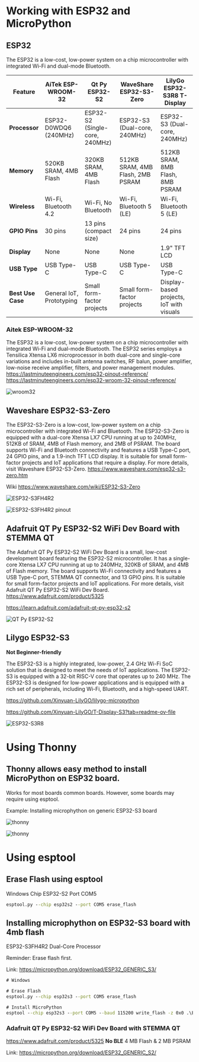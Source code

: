 
# Working with ESP32 and MicroPython

## ESP32

The ESP32 is a low-cost, low-power system on a chip microcontroller with integrated Wi-Fi and dual-mode Bluetooth. 



| **Feature**               | **AiTek ESP-WROOM-32** | **Qt Py ESP32-S2**          | **WaveShare ESP32-S3-Zero** | **LilyGo ESP32-S3R8 T-Display** |
|---------------------------|-----------------------|-----------------------------|-----------------------------|---------------------------------|
| **Processor**             | ESP32-D0WDQ6 (240MHz) | ESP32-S2 (Single-core, 240MHz) | ESP32-S3 (Dual-core, 240MHz) | ESP32-S3 (Dual-core, 240MHz)    |
| **Memory**                | 520KB SRAM, 4MB Flash | 320KB SRAM, 4MB Flash       | 512KB SRAM, 4MB Flash, 2MB PSRAM | 512KB SRAM, 8MB Flash, 8MB PSRAM |
| **Wireless**              | Wi-Fi, Bluetooth 4.2  | Wi-Fi, No Bluetooth         | Wi-Fi, Bluetooth 5 (LE)     | Wi-Fi, Bluetooth 5 (LE)         |
| **GPIO Pins**             | 30 pins               | 13 pins (compact size)      | 24 pins                     | 24 pins                         |
| **Display**               | None                  | None                        | None                        | 1.9" TFT LCD                    |
| **USB Type**              | USB Type-C             | USB Type-C                  | USB Type-C                  | USB Type-C                      |
| **Best Use Case**         | General IoT, Prototyping | Small form-factor projects | Small form-factor projects | Display-based projects, IoT with visuals |


### Aitek ESP-WROOM-32

The ESP32 is a low-cost, low-power system on a chip microcontroller with integrated Wi-Fi and dual-mode Bluetooth. The ESP32 series employs a Tensilica Xtensa LX6 microprocessor in both dual-core and single-core variations and includes in-built antenna switches, RF balun, power amplifier, low-noise receive amplifier, filters, and power management modules.
https://lastminuteengineers.com/esp32-pinout-reference/
https://lastminuteengineers.com/esp32-wroom-32-pinout-reference/

![wroom32](/images/esp32-wroom32-30pinout.png)

## Waveshare ESP32-S3-Zero

The ESP32-S3-Zero is a low-cost, low-power system on a chip microcontroller with integrated Wi-Fi and Bluetooth. The ESP32-S3-Zero is equipped with a dual-core Xtensa LX7 CPU running at up to 240MHz, 512KB of SRAM, 4MB of Flash memory, and 2MB of PSRAM. The board supports Wi-Fi and Bluetooth connectivity and features a USB Type-C port, 24 GPIO pins, and a 1.9-inch TFT LCD display. It is suitable for small form-factor projects and IoT applications that require a display. For more details, visit Waveshare ESP32-S3-Zero. https://www.waveshare.com/esp32-s3-zero.htm

Wiki https://www.waveshare.com/wiki/ESP32-S3-Zero


![ESP32-S3FH4R2](/images/ESP32-S3FH4R2.png)

![ESP32-S3FH4R2 pinout](/images/waveshare_esp32-zero-pinout.png)

## Adafruit QT Py ESP32-S2 WiFi Dev Board with STEMMA QT

The Adafruit QT Py ESP32-S2 WiFi Dev Board is a small, low-cost development board featuring the ESP32-S2 microcontroller. It has a single-core Xtensa LX7 CPU running at up to 240MHz, 320KB of SRAM, and 4MB of Flash memory. The board supports Wi-Fi connectivity and features a USB Type-C port, STEMMA QT connector, and 13 GPIO pins. It is suitable for small form-factor projects and IoT applications. For more details, visit Adafruit QT Py ESP32-S2 WiFi Dev Board. https://www.adafruit.com/product/5325

https://learn.adafruit.com/adafruit-qt-py-esp32-s2

![QT Py ESP32-S2](/images/qtpy_esp32s2.png)

## Lilygo ESP32-S3 

**Not Beginner-friendly**

The ESP32-S3 is a highly integrated, low-power, 2.4 GHz Wi-Fi SoC solution that is designed to meet the needs of IoT applications. The ESP32-S3 is equipped with a 32-bit RISC-V core that operates up to 240 MHz. The ESP32-S3 is designed for low-power applications and is equipped with a rich set of peripherals, including Wi-Fi, Bluetooth, and a high-speed UART.

https://github.com/Xinyuan-LilyGO/lilygo-micropython

https://github.com/Xinyuan-LilyGO/T-Display-S3?tab=readme-ov-file 

![ESP32-S3R8](/images/lilygo_esp32_s3r8.png)


# Using Thonny

## Thonny allows easy method to install MicroPython on ESP32 board. 

Works for most boards common boards. However, some boards may require using esptool. 

Example: Installing microphython on generic ESP32-S3 board

![thonny](/images/thonny_options.png)

![thonny](/images/thonny_install.png)

# Using esptool

## Erase Flash using esptool

Windows
Chip ESP32-S2
Port COM5

```cmd
esptool.py --chip esp32s2 --port COM5 erase_flash
```
## Installing microphython on ESP32-S3 board with 4mb flash 

ESP32-S3FH4R2 Dual-Core Processor



Reminder: Erase flash first.

Link:
https://micropython.org/download/ESP32_GENERIC_S3/

```cmd
# Windows

# Erase Flash
esptool.py --chip esp32s3 --port COM5 erase_flash

# Install MicroPython
esptool --chip esp32s3 --port COM5 --baud 115200 write_flash -z 0x0 .\ESP32_GENERIC_S3-FLASH_4M-20240602-v1.23.0.bin
```

### Adafruit QT Py ESP32-S2 WiFi Dev Board with STEMMA QT
https://www.adafruit.com/product/5325
**No BLE** 
4 MB Flash & 2 MB PSRAM

Link:
https://micropython.org/download/ESP32_GENERIC_S2/


